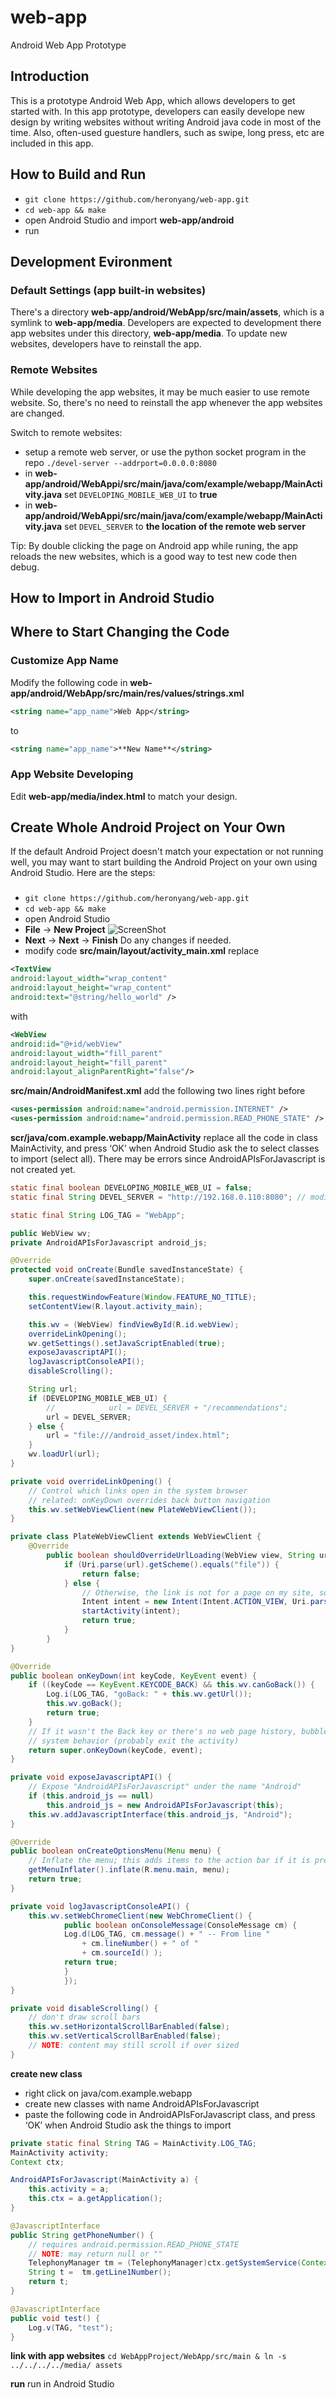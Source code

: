 web-app
=======
Android Web App Prototype

## Introduction
This is a prototype Android Web App, which allows developers to get started with.
In this app prototype, developers can easily develope new design by writing websites without writing Android java code in most of the time. Also, often-used guesture handlers, such as swipe, long press, etc are included in this app.

## How to Build and Run

* `git clone https://github.com/heronyang/web-app.git`
* `cd web-app && make`
* open Android Studio and import **web-app/android**
* run

## Development Evironment
### Default Settings (app built-in websites)
There's a directory **web-app/android/WebApp/src/main/assets**, which is a symlink to **web-app/media**.
Developers are expected to development there app websites under this directory, **web-app/media**.
To update new websites, developers have to reinstall the app.

### Remote Websites
While developing the app websites, it may be much easier to use remote website. So, there's no need to reinstall the app whenever the app websites are changed.

Switch to remote websites:
* setup a remote web server, or use the python socket program in the repo `./devel-server --addrport=0.0.0.0:8080`
* in **web-app/android/WebAppi/src/main/java/com/example/webapp/MainActivity.java** set `DEVELOPING_MOBILE_WEB_UI` to **true**
* in **web-app/android/WebAppi/src/main/java/com/example/webapp/MainActivity.java** set `DEVEL_SERVER` to **the location of the remote web server**

Tip: By double clicking the page on Android app while runing, the app reloads the new websites, which is a good way to test new code then debug.

## How to Import in Android Studio

## Where to Start Changing the Code
### Customize App Name
Modify the following code in **web-app/android/WebApp/src/main/res/values/strings.xml**
```xml
<string name="app_name">Web App</string>
```
to
```xml
<string name="app_name">**New Name**</string>
```

### App Website Developing
Edit **web-app/media/index.html** to match your design.

## Create Whole Android Project on Your Own
If the default Android Project doesn't match your expectation or not running well, you may want to start building the Android Project on your own using Android Studio. Here are the steps:

###
* `git clone https://github.com/heronyang/web-app.git`
* `cd web-app && make`
* open Android Studio
* **File** -> **New Project**
![ScreenShot](https://raw.github.com/heronyang/web-app/master/screenshot/screenshot.png)
* **Next** -> **Next** -> **Finish** Do any changes if needed.
* modify code
**src/main/layout/activity_main.xml**
replace
```xml
<TextView
android:layout_width="wrap_content"
android:layout_height="wrap_content"
android:text="@string/hello_world" />
```
with

```xml
<WebView
android:id="@+id/webView"
android:layout_width="fill_parent"
android:layout_height="fill_parent"
android:layout_alignParentRight="false"/>
```
**src/main/AndroidManifest.xml**
add the following two lines right before </manifest>

```xml
<uses-permission android:name="android.permission.INTERNET" />
<uses-permission android:name="android.permission.READ_PHONE_STATE" />
```
**scr/java/com.example.webapp/MainActivity**
replace all the code in class MainActivity, and press ‘OK’ when Android Studio ask the to select classes to import (select all). There may be errors since AndroidAPIsForJavascript is not created yet.

```java
static final boolean DEVELOPING_MOBILE_WEB_UI = false;
static final String DEVEL_SERVER = "http://192.168.0.110:8080"; // modify it!

static final String LOG_TAG = "WebApp";

public WebView wv;
private AndroidAPIsForJavascript android_js;

@Override
protected void onCreate(Bundle savedInstanceState) {
    super.onCreate(savedInstanceState);

    this.requestWindowFeature(Window.FEATURE_NO_TITLE);
    setContentView(R.layout.activity_main);

    this.wv = (WebView) findViewById(R.id.webView);
    overrideLinkOpening();
    wv.getSettings().setJavaScriptEnabled(true);
    exposeJavascriptAPI();
    logJavascriptConsoleAPI();
    disableScrolling();

    String url;
    if (DEVELOPING_MOBILE_WEB_UI) {
        //            url = DEVEL_SERVER + "/recommendations";
        url = DEVEL_SERVER;
    } else {
        url = "file:///android_asset/index.html";
    }
    wv.loadUrl(url);
}

private void overrideLinkOpening() {
    // Control which links open in the system browser
    // related: onKeyDown overrides back button navigation
    this.wv.setWebViewClient(new PlateWebViewClient());
}

private class PlateWebViewClient extends WebViewClient {
    @Override
        public boolean shouldOverrideUrlLoading(WebView view, String url) {
            if (Uri.parse(url).getScheme().equals("file")) {
                return false;
            } else {
                // Otherwise, the link is not for a page on my site, so launch another Activity that handles URLs
                Intent intent = new Intent(Intent.ACTION_VIEW, Uri.parse(url));
                startActivity(intent);
                return true;
            }
        }
}

@Override
public boolean onKeyDown(int keyCode, KeyEvent event) {
    if ((keyCode == KeyEvent.KEYCODE_BACK) && this.wv.canGoBack()) {
        Log.i(LOG_TAG, "goBack: " + this.wv.getUrl());
        this.wv.goBack();
        return true;
    }
    // If it wasn't the Back key or there's no web page history, bubble up to the default
    // system behavior (probably exit the activity)
    return super.onKeyDown(keyCode, event);
}

private void exposeJavascriptAPI() {
    // Expose "AndroidAPIsForJavascript" under the name "Android"
    if (this.android_js == null)
        this.android_js = new AndroidAPIsForJavascript(this);
    this.wv.addJavascriptInterface(this.android_js, "Android");
}

@Override
public boolean onCreateOptionsMenu(Menu menu) {
    // Inflate the menu; this adds items to the action bar if it is present.
    getMenuInflater().inflate(R.menu.main, menu);
    return true;
}

private void logJavascriptConsoleAPI() {
    this.wv.setWebChromeClient(new WebChromeClient() {
            public boolean onConsoleMessage(ConsoleMessage cm) {
            Log.d(LOG_TAG, cm.message() + " -- From line "
                + cm.lineNumber() + " of "
                + cm.sourceId() );
            return true;
            }
            });
}

private void disableScrolling() {
    // don't draw scroll bars
    this.wv.setHorizontalScrollBarEnabled(false);
    this.wv.setVerticalScrollBarEnabled(false);
    // NOTE: content may still scroll if over sized
}
```

**create new class**
* right click on java/com.example.webapp
* create new classes with name AndroidAPIsForJavascript
* paste the following code in AndroidAPIsForJavascript class, and press ‘OK’ when Android Studio ask the things to import

```java
private static final String TAG = MainActivity.LOG_TAG;
MainActivity activity;
Context ctx;

AndroidAPIsForJavascript(MainActivity a) {
    this.activity = a;
    this.ctx = a.getApplication();
}

@JavascriptInterface
public String getPhoneNumber() {
    // requires android.permission.READ_PHONE_STATE
    // NOTE: may return null or ""
    TelephonyManager tm = (TelephonyManager)ctx.getSystemService(Context.TELEPHONY_SERVICE);
    String t =  tm.getLine1Number();
    return t;
}

@JavascriptInterface
public void test() {
    Log.v(TAG, "test");
}
```

**link with app websites**
`cd WebAppProject/WebApp/src/main & ln -s ../../../../media/ assets`

**run**
run in Android Studio
